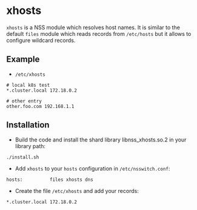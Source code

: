 # xhosts
`xhosts` is a NSS module which resolves host names. It is similar to the default `files` module which reads records from `/etc/hosts` but it allows to configure wildcard records.

## Example
* `/etc/xhosts`
```
# local k8s test
*.cluster.local 172.18.0.2

# other entry
other.foo.com 192.168.1.1
```

## Installation
* Build the code and install the shard library libnss_xhosts.so.2 in your library path:
```
./install.sh
```

* Add `xhosts` to your `hosts` configuration in  `/etc/nsswitch.conf`:
```
hosts:          files xhosts dns
```

* Create the file `/etc/xhosts` and add your records:
```
*.cluster.local 172.18.0.2
```
